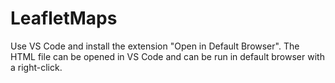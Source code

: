 # LeafletMaps

Use VS Code and install the extension "Open in Default Browser". The HTML file can be opened in VS Code and can be run in default browser with a right-click.
